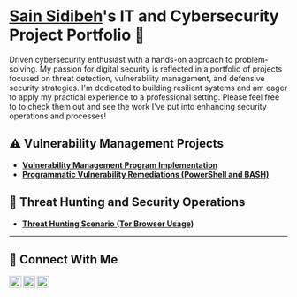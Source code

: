 # <a href="https://www.linkedin.com/in/sain-sidibeh-9bb6291b1/">Sain Sidibeh</a>'s IT and Cybersecurity Project Portfolio 🔐

Driven cybersecurity enthusiast with a hands-on approach to problem-solving. My passion for digital security is reflected in a portfolio of projects focused on threat detection, vulnerability management, and defensive security strategies. I'm dedicated to building resilient systems and am eager to apply my practical experience to a professional setting. Please feel free to to check them out and see the work I've put into enhancing security operations and processes!


## ⚠️ Vulnerability Management Projects

- **[Vulnerability Management Program Implementation](https://github.com/joshcybertest/vulnerability-management-program)**
- **[Programmatic Vulnerability Remediations (PowerShell and BASH)](https://github.com/joshcybertest/programmatic-vulnerability-remediations)**

## 🚨 Threat Hunting and Security Operations

- **[Threat Hunting Scenario (Tor Browser Usage)](https://github.com/joshmadakor0/threat-hunting-scenario-tor)**

<hr/>

## 🤳 Connect With Me

[<img align="left" alt="sain's_| Twitter" width="22px" src="https://cdn.jsdelivr.net/npm/simple-icons@v3/icons/twitter.svg" />][twitter]
[<img align="left" alt=" sain's_| LinkedIn" width="22px" src="https://cdn.jsdelivr.net/npm/simple-icons@v3/icons/linkedin.svg" />][linkedin]
[<img align="left" alt="sain's_| Instagram" width="22px" src="https://cdn.jsdelivr.net/npm/simple-icons@v3/icons/instagram.svg" />][instagram]

[twitter]: https://twitter.com/___________
[instagram]: https://www.instagram.com/___________
[linkedin]: https://linkedin.com/in/sain-sidibeh-9bb6291b1/

<!--
<img width="35" alt="image" src="https://github.com/user-attachments/assets/2f41c7cd-5ea8-4475-b451-a37161b6c3fb"> 
<img width="35" alt="image" src="https://github.com/user-attachments/assets/77649969-9910-4994-8b96-74a116cfb2a8">
-->
